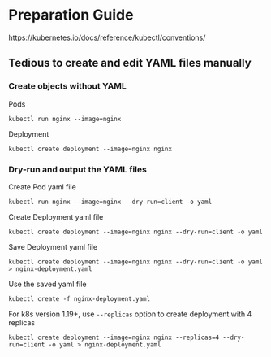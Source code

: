 # Preparation Guide
https://kubernetes.io/docs/reference/kubectl/conventions/

## Tedious to create and edit YAML files manually
### Create objects without YAML

Pods
```
kubectl run nginx --image=nginx
```
Deployment
```
kubectl create deployment --image=nginx nginx
```

### Dry-run and output the YAML files
Create Pod yaml file
```
kubectl run nginx --image=nginx --dry-run=client -o yaml
```
Create Deployment yaml file
```
kubectl create deployment --image=nginx nginx --dry-run=client -o yaml
```
Save Deployment yaml file
```
kubectl create deployment --image=nginx nginx --dry-run=client -o yaml > nginx-deployment.yaml
```
Use the saved yaml file
```
kubectl create -f nginx-deployment.yaml
```
For k8s version 1.19+, use `--replicas` option to create deployment with 4 replicas
```
kubectl create deployment --image=nginx nginx --replicas=4 --dry-run=client -o yaml > nginx-deployment.yaml
```